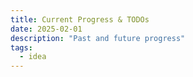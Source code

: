 ```yaml
---
title: Current Progress & TODOs
date: 2025-02-01
description: "Past and future progress"
tags:
  - idea
---
```


